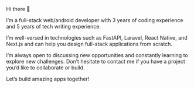 Hi there 👋

I’m a full-stack web/android developer with 3 years of coding experience and 5 years of tech writing experience. 

I’m well-versed in technologies such as FastAPI, Laravel, React Native, and Next.js and can help you design full-stack applications from scratch.  

I’m always open to discussing new opportunities and constantly learning to explore new challenges. Don’t hesitate to contact me if you have a project you’d like to collaborate or build. 

Let’s build amazing apps together!

